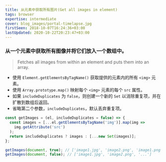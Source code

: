 ```yaml
---
title: 从元素中获取所有图片(Get all images in element)
tags: browser
expertise: intermediate
cover: blog_images/portal-timelapse.jpg
firstSeen: 2018-10-07T16:24:36+03:00
lastUpdated: 2020-10-22T20:23:47+03:00
---
```


### 从一个元素中获取所有图像并将它们放入一个数组中。
> Fetches all images from within an element and puts them into an array.

- 使用 `Element.getElementsByTagName()` 获取提供的元素内的所有 `<img>` 元素。
- 使用 `Array.prototype.map()` 映射每个 `<img>` 元素的每个 `src` 属性。
- 如果 `includeDuplicates` 为 `false`，则创建一个新的 `Set` 以消除重复项，并在扩散到数组后返回。
- 省略第二个参数，`includeDuplicates`，默认丢弃重复项。

```js
const getImages = (el, includeDuplicates = false) => {
  const images = [...el.getElementsByTagName('img')].map(img =>
    img.getAttribute('src')
  );
  return includeDuplicates ? images : [...new Set(images)];
};
```

```js
getImages(document, true); // ['image1.jpg', 'image2.png', 'image1.png', '...']
getImages(document, false); // ['image1.jpg', 'image2.png', '...']
```
